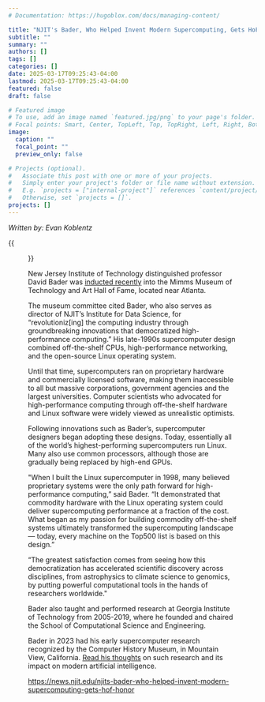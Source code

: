 ```yaml
---
# Documentation: https://hugoblox.com/docs/managing-content/

title: "NJIT's Bader, Who Helped Invent Modern Supercomputing, Gets HoF Honor"
subtitle: ""
summary: ""
authors: []
tags: []
categories: []
date: 2025-03-17T09:25:43-04:00
lastmod: 2025-03-17T09:25:43-04:00
featured: false
draft: false

# Featured image
# To use, add an image named `featured.jpg/png` to your page's folder.
# Focal points: Smart, Center, TopLeft, Top, TopRight, Left, Right, BottomLeft, Bottom, BottomRight.
image:
  caption: ""
  focal_point: ""
  preview_only: false

# Projects (optional).
#   Associate this post with one or more of your projects.
#   Simply enter your project's folder or file name without extension.
#   E.g. `projects = ["internal-project"]` references `content/project/deep-learning/index.md`.
#   Otherwise, set `projects = []`.
projects: []
---
```


*Written by: Evan Koblentz*

{{<figure src="databank-ribboncutting-8545.jpg" caption="NJIT's Wulver supercomputer, like most of its type, has familiar hardware and the Linux operating system">}}



New Jersey Institute of Technology distinguished professor David Bader was [inducted recently](https://www.linkedin.com/posts/dbader13_im-honored-to-receive-the-2025-heatherington-activity-7303581245014224896-mWG4/) into the Mimms Museum of Technology and Art Hall of Fame, located near Atlanta.

The museum committee cited Bader, who also serves as director of NJIT’s Institute for Data Science, for “revolutioniz[ing] the computing industry through groundbreaking innovations that democratized high-performance computing.” His late-1990s supercomputer design combined off-the-shelf CPUs, high-performance networking, and the open-source Linux operating system.

Until that time, supercomputers ran on proprietary hardware and commercially licensed software, making them inaccessible to all but massive corporations, government agencies and the largest universities. Computer scientists who advocated for high-performance computing through off-the-shelf hardware and Linux software were widely viewed as unrealistic optimists.

Following innovations such as Bader’s, supercomputer designers began adopting these designs. Today, essentially all of the world’s highest-performing supercomputers run Linux. Many also use common processors, although those are gradually being replaced by high-end GPUs.

"When I built the Linux supercomputer in 1998, many believed proprietary systems were the only path forward for high-performance computing,” said Bader. “It demonstrated that commodity hardware with the Linux operating system could deliver supercomputing performance at a fraction of the cost. What began as my passion for building commodity off-the-shelf systems ultimately transformed the supercomputing landscape — today, every machine on the Top500 list is based on this design.”

“The greatest satisfaction comes from seeing how this democratization has accelerated scientific discovery across disciplines, from astrophysics to climate science to genomics, by putting powerful computational tools in the hands of researchers worldwide."

Bader also taught and performed research at Georgia Institute of Technology from 2005-2019, where he founded and chaired the School of Computational Science and Engineering.

Bader in 2023 had his early supercomputer research recognized by the Computer History Museum, in Mountain View, California. [Read his thoughts](https://news.njit.edu/njits-david-bader-future-ai-silver-linings-touch-grey) on such research and its impact on modern artificial intelligence.

https://news.njit.edu/njits-bader-who-helped-invent-modern-supercomputing-gets-hof-honor
